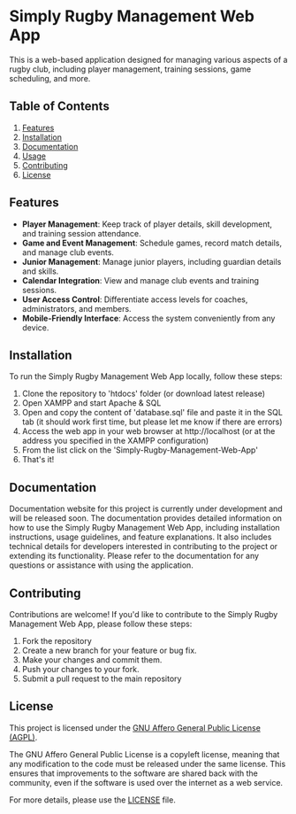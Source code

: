 # Simply Rugby Management Web App
 
This is a web-based application designed for managing various aspects of a rugby club, including player management, training sessions, game scheduling, and more.
 
## Table of Contents
1. [Features](#features)
2. [Installation](#installation)
3. [Documentation](#documentation)
4. [Usage](#usage)
5. [Contributing](#contributing)
6. [License](#license)
 
## Features
 
- **Player Management**: Keep track of player details, skill development, and training session attendance.
- **Game and Event Management**: Schedule games, record match details, and manage club events.
- **Junior Management**: Manage junior players, including guardian details and skills.
- **Calendar Integration**: View and manage club events and training sessions.
- **User Access Control**: Differentiate access levels for coaches, administrators, and members.
- **Mobile-Friendly Interface**: Access the system conveniently from any device.
 
## Installation
 
To run the Simply Rugby Management Web App locally, follow these steps:
 
1. Clone the repository to 'htdocs' folder (or download latest release)
2. Open XAMPP and start Apache & SQL
3. Open and copy the content of 'database.sql' file and paste it in the SQL tab (it should work first time, but please let me know if there are errors)
4. Access the web app in your web browser at http://localhost (or at the address you specified in the XAMPP configuration)
5. From the list click on the 'Simply-Rugby-Management-Web-App'
6. That's it!

## Documentation

Documentation website for this project is currently under development and will be released soon. The documentation provides detailed information on how to use the Simply Rugby Management Web App, including installation instructions, usage guidelines, and feature explanations. It also includes technical details for developers interested in contributing to the project or extending its functionality. Please refer to the documentation for any questions or assistance with using the application.

## Contributing

Contributions are welcome! If you'd like to contribute to the Simply Rugby Management Web App, please follow these steps:

1. Fork the repository
2. Create a new branch for your feature or bug fix.
3. Make your changes and commit them.
4. Push your changes to your fork.
5. Submit a pull request to the main repository

## License

This project is licensed under the [GNU Affero General Public License (AGPL)](LICENSE).

The GNU Affero General Public License is a copyleft license, meaning that any modification to the code must be released under the same license. This ensures that improvements to the software are shared back with the community, even if the software is used over the internet as a web service.

For more details, please use the [LICENSE](LICENSE.txt) file.
